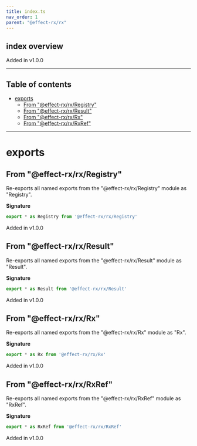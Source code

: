 ```yaml
---
title: index.ts
nav_order: 1
parent: "@effect-rx/rx"
---
```


## index overview

Added in v1.0.0

---

<h2 class="text-delta">Table of contents</h2>

- [exports](#exports)
  - [From "@effect-rx/rx/Registry"](#from-effect-rxrxregistry)
  - [From "@effect-rx/rx/Result"](#from-effect-rxrxresult)
  - [From "@effect-rx/rx/Rx"](#from-effect-rxrxrx)
  - [From "@effect-rx/rx/RxRef"](#from-effect-rxrxrxref)

---

# exports

## From "@effect-rx/rx/Registry"

Re-exports all named exports from the "@effect-rx/rx/Registry" module as "Registry".

**Signature**

```ts
export * as Registry from '@effect-rx/rx/Registry'
```

Added in v1.0.0

## From "@effect-rx/rx/Result"

Re-exports all named exports from the "@effect-rx/rx/Result" module as "Result".

**Signature**

```ts
export * as Result from '@effect-rx/rx/Result'
```

Added in v1.0.0

## From "@effect-rx/rx/Rx"

Re-exports all named exports from the "@effect-rx/rx/Rx" module as "Rx".

**Signature**

```ts
export * as Rx from '@effect-rx/rx/Rx'
```

Added in v1.0.0

## From "@effect-rx/rx/RxRef"

Re-exports all named exports from the "@effect-rx/rx/RxRef" module as "RxRef".

**Signature**

```ts
export * as RxRef from '@effect-rx/rx/RxRef'
```

Added in v1.0.0
